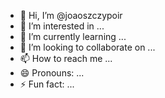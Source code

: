 - 👋 Hi, I’m @joaoszczypoir
- 👀 I’m interested in ...
- 🌱 I’m currently learning ...
- 💞️ I’m looking to collaborate on ...
- 📫 How to reach me ...
- 😄 Pronouns: ...
- ⚡ Fun fact: ...

<!---
joaoszczypoir/joaoszczypoir is a ✨ special ✨ repository because its `README.md` (this file) appears on your GitHub profile.
You can click the Preview link to take a look at your changes.
--->
